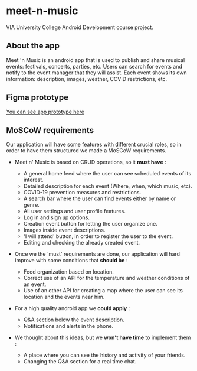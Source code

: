 # meet-n-music
VIA University College Android Development course project. 



## About the app
Meet 'n Music is an android app that is used to publish and share musical events: festivals, concerts, parties, etc. Users can search for events and notify to the event manager that they will assist. Each event shows its own information: description, images, weather, COVID restrictions, etc. 

## Figma prototype
[You can see app prototype here](https://www.figma.com/proto/aGaNYe0UEvxEouh3t2du4n/AndroidPrototype?node-id=19%3A77&scaling=scale-down&page-id=0%3A1&starting-point-node-id=12%3A2)

## MoSCoW requirements
Our application will have some features with different crucial roles, so in order to have them structured we made a MoSCoW requirements.
- Meet n' Music is based on CRUD operations, so it **must have** :
    - A general home feed where the user can see scheduled events of its interest.
    - Detailed description for each event (Where, when, which music, etc).
    - COVID-19 prevention measures and restrictions.
    - A search bar where the user can find events either by name or genre.
    - All user settings and user profile features.
    - Log in and sign up options.
    - Creation event button for letting the user organize one.
    - Images inside event descriptions.
    - 'I will attend' button, in order to register the user to the event.
    - Editing and checking the already created event.

- Once we the 'must' requirements are done, our application will hard improve with some conditions that **should be** :
    - Feed organization based on location.
    - Correct use of an API for the temperature and weather conditions of an event.
    - Use of an other API for creating a map where the user can see its location and the events near him.

- For a high quality android app we **could apply** :
    - Q&A section below the event description.
    - Notifications and alerts in the phone.

- We thought about this ideas, but we **won't have time** to implement them :
    - A place where you can see the history and activity of your friends.
    - Changing the Q&A section for a real time chat.
